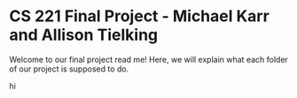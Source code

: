 # CS 221 Final Project - Michael Karr and Allison Tielking
Welcome to our final project read me! Here, we will explain what each folder of our project is supposed to do.

hi
